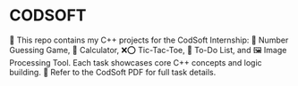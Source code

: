 # CODSOFT
📁 This repo contains my C++ projects for the CodSoft Internship: 🎯 Number Guessing Game, 🧮 Calculator, ❌⭕ Tic-Tac-Toe, 📝 To-Do List, and 🖼️ Image Processing Tool. Each task showcases core C++ concepts and logic building. 📄 Refer to the CodSoft PDF for full task details.
